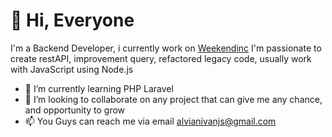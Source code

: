 # 👋 Hi, Everyone
I'm a Backend Developer, i currently work on [Weekendinc](www,weekendinc.com) 
I'm passionate to create restAPI, improvement query, refactored legacy code, usually work with JavaScript using Node.js
- 🌱 I’m currently learning PHP Laravel
- 💞️ I’m looking to collaborate on any project that can give me any chance, and opportunity to grow
- 📫 You Guys can reach me via email alvianivanjs@gmail.com

<!---
AlvianIvan/AlvianIvan is a ✨ special ✨ repository because its `README.md` (this file) appears on your GitHub profile.
You can click the Preview link to take a look at your changes.
--->

